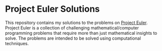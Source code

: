 # Project Euler Solutions

This repository contains my solutions to the problems on [Project Euler](https://projecteuler.net/). Project Euler is a collection of challenging mathematical/computer programming problems that require more than just mathematical insights to solve. The problems are intended to be solved using computational techniques.
